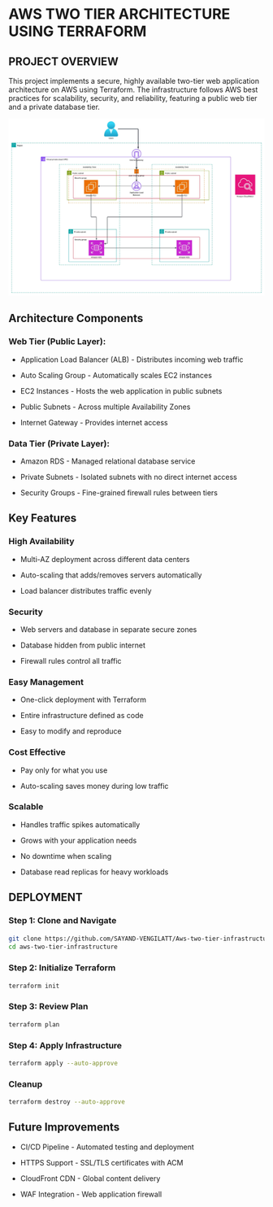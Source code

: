 # AWS TWO TIER ARCHITECTURE USING TERRAFORM
## PROJECT OVERVIEW
This project implements a secure, highly available two-tier web application architecture on AWS using Terraform. The infrastructure follows AWS best practices for scalability, security, and reliability, featuring a public web tier and a private database tier.

![AWS Two-Tier Architecture](./images/architecture%20diagram.jpeg.jpeg)



## Architecture Components
### Web Tier (Public Layer):

* Application Load Balancer (ALB) - Distributes incoming web traffic

* Auto Scaling Group - Automatically scales EC2 instances

* EC2 Instances - Hosts the web application in public subnets

* Public Subnets - Across multiple Availability Zones

* Internet Gateway - Provides internet access

### Data Tier (Private Layer):

* Amazon RDS - Managed relational database service

* Private Subnets - Isolated subnets with no direct internet access

* Security Groups - Fine-grained firewall rules between tiers

## Key Features
### High Availability
  * Multi-AZ deployment across different data centers

* Auto-scaling that adds/removes servers automatically

* Load balancer distributes traffic evenly

### Security 
* Web servers and database in separate secure zones

* Database hidden from public internet

* Firewall rules control all traffic

### Easy Management
* One-click deployment with Terraform

* Entire infrastructure defined as code

* Easy to modify and reproduce

### Cost Effective
* Pay only for what you use

* Auto-scaling saves money during low traffic


### Scalable
* Handles traffic spikes automatically

* Grows with your application needs

* No downtime when scaling

* Database read replicas for heavy workloads

## DEPLOYMENT
### Step 1: Clone and Navigate
```bash
git clone https://github.com/SAYAND-VENGILATT/Aws-two-tier-infrastructure.git
cd aws-two-tier-infrastructure
```
### Step 2: Initialize Terraform
```bash
terraform init
```
### Step 3: Review Plan
```bash
terraform plan
```
### Step 4: Apply Infrastructure
```bash
terraform apply --auto-approve
```
### Cleanup
```bash
terraform destroy --auto-approve
```
## Future Improvements
* CI/CD Pipeline - Automated testing and deployment

* HTTPS Support - SSL/TLS certificates with ACM

* CloudFront CDN - Global content delivery

* WAF Integration - Web application firewall



